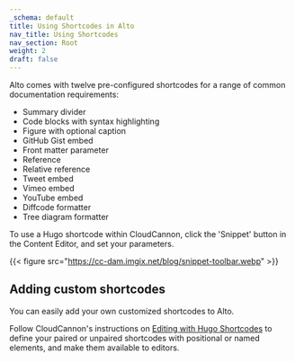 ```yaml
---
_schema: default
title: Using Shortcodes in Alto
nav_title: Using Shortcodes
nav_section: Root
weight: 2
draft: false
---
```

Alto comes with twelve pre-configured shortcodes for a range of common documentation requirements:&nbsp;

* Summary divider
* Code blocks with syntax highlighting
* Figure with optional caption
* GitHub Gist embed
* Front matter parameter
* Reference
* Relative reference
* Tweet embed
* Vimeo embed
* YouTube embed
* Diffcode formatter
* Tree diagram formatter

To use a Hugo shortcode within CloudCannon, click the 'Snippet' button in the Content Editor, and set your parameters.

{{< figure src="https://cc-dam.imgix.net/blog/snippet-toolbar.webp" >}}

## Adding custom shortcodes

You can easily add your own customized shortcodes to Alto.

Follow CloudCannon's instructions on <a target="_blank" rel="noopener" href="https://cloudcannon.com/documentation/articles/editing-with-hugo-shortcodes/">Editing with Hugo Shortcodes</a> to define your paired or unpaired shortcodes with positional or named elements, and make them available to editors.&nbsp;